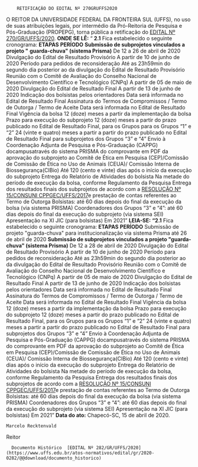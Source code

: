         RETIFICAÇÃO DO EDITAL Nº 270GRUFFS2020  

 O REITOR DA UNIVERSIDADE FEDERAL DA FRONTEIRA SUL (UFFS), no uso de suas atribuições legais, por intermédio da Pró-Reitoria de Pesquisa e Pós-Graduação (PROPEPG), torna pública a retificação do [EDITAL Nº 270/GR/UFFS/2020](https://www.uffs.edu.br/atos-normativos/edital/gr/2020-0270).   **ONDE SE LÊ:** “ **2.1**  Fica estabelecido o seguinte cronograma:     **ETAPAS**   **PERÍODO**     **Submissão de subprojetos vinculados a projeto "** **guarda-chuva" (sistema Prisma)**   De 12 a 26 de abril de 2020     Divulgação do Edital de Resultado Provisório   A partir de 10 de junho de 2020     Período para pedidos de reconsideração   Até as 23h59min do segundo dia posterior ao da divulgação do Edital de Resultado Provisório     Reunião com o Comitê de Avaliação do Conselho Nacional de Desenvolvimento Científico e Tecnológico (CNPq)   A partir de 05 de maio de 2020     Divulgação do Edital de Resultado Final   A partir de 13 de junho de 2020     Indicação dos bolsistas pelos orientadores   Data será informada no Edital de Resultado Final         Assinatura do Termos de Compromissos / Termo de Outorga / Termo de Aceite   Data será informada no Edital de Resultado Final     Vigência da bolsa   12 (doze) meses a partir da implementação da bolsa     Prazo para execução do subprojeto   12 (doze) meses a partir do prazo publicado no Edital de Resultado Final, para os Grupos para os Grupos “1” e “2” 24 (vinte e quatro) meses a partir a partir do prazo publicado no Edital de Resultado Final para subprojetos dos Grupos “3” e “4”     Envio à Coordenação Adjunta de Pesquisa e Pós-Graduação (CAPPG) docampusatravés do sistema PRISMA do comprovante em PDF da aprovação do subprojeto ao Comitê de Ética em Pesquisa (CEP)/Comissão de Comissão de Ética no Uso de Animais (CEUA)/ Comissão Interna de Biossegurança(CIBio)   Até 120 (cento e vinte) dias após o início da execução do subprojeto     Entrega do Relatório de Atividades do bolsista   Na metade do período de execução da bolsa, conforme Regulamento da Pesquisa     Entrega dos resultados finais dos subprojetos de acordo com a [RESOLUÇÃO Nº 15/CONSUNI CPPGEC/UFFS/2017](https://www.uffs.edu.br/atos-normativos/resolucao/consunicppgec/2017-0015)e prestação de contas referentes ao Termo de Outorga   Bolsistas: até 60 dias depois do final da execução da bolsa (via sistema PRISMA) Coordenadores dos Grupos “3” e “4”: até 60 dias depois do final da execução do subprojeto (via sistema SEI)     Apresentação na XI JIC (para bolsistas)   Em 2021”       **LEIA-SE:** **“2.1**  Fica estabelecido o seguinte cronograma:     **ETAPAS**   **PERÍODO**     Submissão de projeto "guarda-chuva" para institucionalização via sistema Prisma   até 26 de abril de 2020     **Submissão de subprojetos vinculados a projeto "guarda-chuva" (sistema Prisma)**   De 12 a 28 de abril de 2020     Divulgação do Edital de Resultado Provisório   A partir de 10 de junho de 2020     Período para pedidos de reconsideração   Até as 23h59min do segundo dia posterior ao da divulgação do Edital de Resultado Provisório     Reunião com o Comitê de Avaliação do Conselho Nacional de Desenvolvimento Científico e Tecnológico (CNPq)   A partir de 05 de maio de 2020     Divulgação do Edital de Resultado Final   A partir de 13 de junho de 2020     Indicação dos bolsistas pelos orientadores   Data será informada no Edital de Resultado Final         Assinatura do Termos de Compromissos / Termo de Outorga / Termo de Aceite   Data será informada no Edital de Resultado Final     Vigência da bolsa   12 (doze) meses a partir da implementação da bolsa     Prazo para execução do subprojeto   12 (doze) meses a partir do prazo publicado no Edital de Resultado Final, para os Grupos para os Grupos “1” e “2” 24 (vinte e quatro) meses a partir a partir do prazo publicado no Edital de Resultado Final para subprojetos dos Grupos “3” e “4”     Envio à Coordenação Adjunta de Pesquisa e Pós-Graduação (CAPPG) docampusatravés do sistema PRISMA do comprovante em PDF da aprovação do subprojeto ao Comitê de Ética em Pesquisa (CEP)/Comissão de Comissão de Ética no Uso de Animais (CEUA)/ Comissão Interna de Biossegurança(CIBio)   Até 120 (cento e vinte) dias após o início da execução do subprojeto     Entrega do Relatório de Atividades do bolsista   Na metade do período de execução da bolsa, conforme Regulamento da Pesquisa     Entrega dos resultados finais dos subprojetos de acordo com a [RESOLUÇÃO Nº 15/CONSUNI CPPGEC/UFFS/2017](https://www.uffs.edu.br/atos-normativos/resolucao/consunicppgec/2017-0015)e prestação de contas referentes ao Termo de Outorga   Bolsistas: até 60 dias depois do final da execução da bolsa (via sistema PRISMA) Coordenadores dos Grupos “3” e “4”: até 60 dias depois do final da execução do subprojeto (via sistema SEI)     Apresentação na XI JIC (para bolsistas)   Em 2021”            **Data do ato:** Chapecó-SC, 15 de abril de 2020.   
 

    Marcelo Recktenvald   
 Reitor 

      Documento Histórico  [EDITAL Nº 282/GR/UFFS/2020](https://www.uffs.edu.br/atos-normativos/edital/gr/2020-0282/@@download/documento_historico)     
      